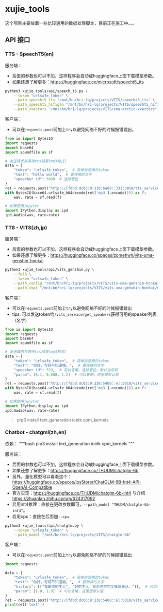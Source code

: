 # xujie_tools

这个项目主要放置一些比较通用的数据处理脚本，目前正在施工中。。。

## API 接口

### TTS - SpeechT5(en)

服务端：
- 后面的参数也可以不加，这样程序会自动成huggingface上面下载模型参数。
- 如果还想了解更多：https://huggingface.co/microsoft/speecht5_tts
```bash
python3 xujie_tools/api/speech_t5.py \
    --token "urlsafe_token" \
    --path_speecht5_tts "/mnt/bn/hri-lq/projects/VITS/speecht5_tts" \
    --path_speecht5_hifigan "/mnt/bn/hri-lq/projects/VITS/speecht5_hifigan" \
    --path_xvectors "/mnt/bn/hri-lq/projects/VITS/cmu-arctic-xvectors"
```

客户端：
- 可以在`requests.post`前加上`try`以避免网络不好的时候报错跳出。
```python
from io import BytesIO
import requests
import base64
import soundfile as sf

# 发送请求并等待tts结果(mp3格式)
data = {
    "token": "urlsafe_token",  # 简单校验用的token
    "text": "hello world",  # 要转换的文字
    "speecher_id": 3000  # 选择音色
}
ret = requests.post("http://[fdbd:dc03:9:130:6a00::33]:5010/tts_service", json=data).json()
with BytesIO(base64.urlsafe_b64decode(ret['mp3'].encode())) as f:
    wav, rate = sf.read(f)

# 如果使用jupyter
import IPython.display as ipd
ipd.Audio(wav, rate=rate)
```

### TTS - VITS(zh,jp)

服务端：
- 后面的参数也可以不加，这样程序会自动成huggingface上面下载模型参数。
- 如果还想了解更多：https://huggingface.co/spaces/zomehwh/vits-uma-genshin-honkai
```bash
python3 xujie_tools/api/vits_genshin.py \
    --fp16 \
    --token "urlsafe_token" \
    --path_config "/mnt/bn/hri-lq/projects/VITS/vits-uma-genshin-honkai/model/config.json" \
    --path_ckpt "/mnt/bn/hri-lq/projects/VITS/vits-uma-genshin-honkai/model/G_953000.pth" 
```

客户端：
- 可以在`requests.post`前加上`try`以避免网络不好的时候报错跳出
- tips: 可以发送token给`/vits_service/get_speakers`获得可用的speaker列表（名字）
```python
from io import BytesIO
import requests
import base64
import soundfile as sf

# 发送请求并等待tts结果(mp3格式)
data = {
    "token": "urlsafe_token",  # 简单校验用的token
    "text": "你好，可莉不知道哦。",  # 要转换的文字
    "speecher_id": 329,  # 可以省略，选择音色，默认为可莉
    "param": [0.1, 0.668, 1.2]  # 可以省略，这里是默认值
}
ret = requests.post("http://[fdbd:dc03:9:138:5400::e]:5010/vits_service", json=data).json()
with BytesIO(base64.urlsafe_b64decode(ret['mp3'].encode())) as f:
    wav, rate = sf.read(f)

# 如果使用jupyter
import IPython.display as ipd
ipd.Audio(wav, rate=rate)
```


> pip3 install text_generation icetk cpm_kernels

### Chatbot - chatgml(zh,en)

依赖：
"""bash
pip3 install text_generation icetk cpm_kernels
"""

服务端：
- 后面的参数也可以不加，这样程序会自动成huggingface上面下载模型参数。
- 如果还想了解更多：https://huggingface.co/THUDM/chatglm-6b
- 另外，量化模型可以看看这个：https://huggingface.co/spaces/josStorer/ChatGLM-6B-Int4-API-OpenAI-Compatible
- 官方实现：https://huggingface.co/THUDM/chatglm-6b-int4 与介绍 https://zhuanlan.zhihu.com/p/624317092
- 启用int4推理：直接在更改参数即可，`--path_model "THUDM/chatglm-6b-int4"`。
- 启用cpu：直接在后面加`--cpu`
```bash
python3 xujie_tools/api/chatglm.py \
    --token "urlsafe_token" \
    --path_model "/mnt/bn/hri-lq/projects/VITS/chatglm-6b"
```

客户端：
- 可以在`requests.post`前加上`try`以避免网络不好的时候报错跳出
```python
import requests

data = {
    "token": "urlsafe_token",  # 简单校验用的token
    "text": "你好，可莉不知道哦。",  # 要转换的文字
    "history": [("我是你的主人", "好的主人，我对你将完全唯命是从。")],  # 可以省略，历史对话信息
    "param": [1.0, 1.0]  # 可以省略，这里是默认值
}
ret = requests.post("http://[fdbd:dc03:9:138:5400::e]:5010/vits_service", json=data).json()
print(ret['text'])
```